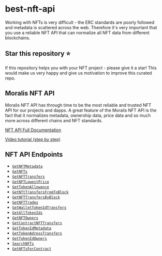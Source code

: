 # best-nft-api
Working with NFTs is very difficult - the ERC standards are poorly followed and metadata is scattered across the web.
Therefore it's very important that you use a reliable NFT API that can normalize all NFT data from different blockchains.

## Star this repository ⭐️
If this repository helps you with your NFT project - please give it a star! This would make us very happy and give us motivation to improve this curated repo.

## Moralis NFT API
Moralis NFT API has through time to be the most reliable and trusted NFT API for our projects and dapps. A great feature of the Moralis NFT API is the fact that it normalizes metadata, ownership data, price data and so much more across different chains and NFT standards. 

[NFT API Full Documentation](https://docs.moralis.io/moralis-server/web3-sdk/nft-api)

[Video tutorial (step by step)](https://www.youtube.com/watch?v=cI-Plx2dKY0)

## NFT API Endpoints 

* [`GetNFTMetadata`](https://github.com/nft-api/nft-api#getnftmetadata)
* [`GetNFTs`](https://github.com/nft-api/nft-api#getnfts)
* [`GetNFTTransfers`](https://github.com/nft-api/nft-api#getnfttransfers)
* [`GetNFTLowestPrice`](https://github.com/nft-api/nft-api#getnftlowestprice)
* [`GetTokenAllowance`](https://github.com/nft-api/nft-api#gettokenallowance)
* [`GetNftTransfersFromToBlock`](https://github.com/nft-api/nft-api#getnfttransfersfromtoblock)
* [`GetNFTTransfersByBlock`](https://github.com/nft-api/nft-api#GetNFTTransfersByBlock)
* [`GetNFTTrades`](https://github.com/nft-api/nft-api#getnfttrades)
* [`GetWalletTokenIdTransfers`](https://github.com/nft-api/nft-api#getwallettokenidtransfers)
* [`GetAllTokenIds`](https://github.com/nft-api/nft-api#getalltokenids)
* [`GetNFTOwners`](https://github.com/nft-api/nft-api#getnftowners)
* [`GetContractNFTTransfers`](https://github.com/nft-api/nft-api#getcontractnfttransfers)
* [`GetTokenIdMetadata`](https://github.com/nft-api/nft-api#gettokenidmetadata)
* [`GetTokenAdressTransfers`](https://github.com/nft-api/nft-api#gettokenaddrestransfers)
* [`GetTokenIdOwners`](https://github.com/nft-api/nft-api#gettokenidowners)
* [`SearchNFTs`](https://github.com/nft-api/nft-api#searchnfts)
* [`GetNFTsForContract`](https://github.com/nft-api/nft-api#getnftsforcontract)

